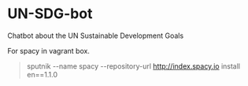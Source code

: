 # UN-SDG-bot

Chatbot about the UN Sustainable Development Goals

For spacy in vagrant box.
> sputnik --name spacy --repository-url http://index.spacy.io install en==1.1.0